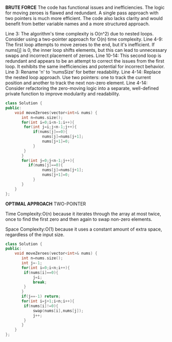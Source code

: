**BRUTE FORCE**
The code has functional issues and inefficiencies. The logic for moving zeroes is flawed and redundant. A single pass approach with two pointers is much more efficient. The code also lacks clarity and would benefit from better variable names and a more structured approach.

Line 3: The algorithm's time complexity is O(n^2) due to nested loops. Consider using a two-pointer approach for O(n) time complexity.
Line 4-9: The first loop attempts to move zeroes to the end, but it's inefficient. If nums[j] is 0, the inner loop shifts elements, but this can lead to unnecessary swaps and incorrect placement of zeroes.
Line 10-14: This second loop is redundant and appears to be an attempt to correct the issues from the first loop. It exhibits the same inefficiencies and potential for incorrect behavior.
Line 3: Rename 'n' to 'numsSize' for better readability.
Line 4-14: Replace the nested loop approach. Use two pointers: one to track the current position and another to track the next non-zero element.
Line 4-14: Consider refactoring the zero-moving logic into a separate, well-defined private function to improve modularity and readability.

```cpp
class Solution {
public:
    void moveZeroes(vector<int>& nums) {
       int n=nums.size();
       for(int i=0;i<n-1;i++){
        for(int j=i;j<n-1;j++){
            if(nums[j]==0){
                nums[j]=nums[j+1];
                nums[j+1]=0;
            }
        }
       } 
       for(int j=0;j<n-1;j++){
          if(nums[j]==0){
                nums[j]=nums[j+1];
                nums[j+1]=0;
            }
       }
    }
};
```

**OPTIMAL APPROACH**
TWO-POINTER

Time Complexity:O(n) because it iterates through the array at most twice, once to find the first zero and then again to swap non-zero elements.

Space Complexity:O(1) because it uses a constant amount of extra space, regardless of the input size.
```cpp
class Solution {
public:
    void moveZeroes(vector<int>& nums) {
       int n=nums.size();
       int j=-1;
       for(int i=0;i<n;i++){
        if(nums[i]==0){
            j=i;
            break;
        }
       }
       if(j==-1) return;
       for(int i=j+1;i<n;i++){
        if(nums[i]!=0){
            swap(nums[i],nums[j]);
            j++;
        }
       }
    }
};
